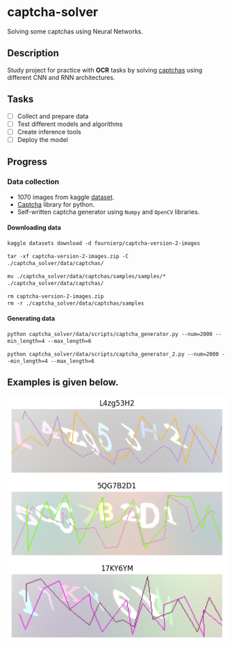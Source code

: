 # captcha-solver
Solving some captchas using Neural Networks.

## Description
Study project for practice with **OCR** tasks by solving 
[captchas](https://en.wikipedia.org/wiki/CAPTCHA) using different CNN and RNN architectures.

## Tasks
- [ ] Collect and prepare data
- [ ] Test different models and algorithms
- [ ] Create inference tools
- [ ] Deploy the model

## Progress
### Data collection
- 1070 images from kaggle [dataset](https://www.kaggle.com/datasets/fournierp/captcha-version-2-images).
- [Captcha](https://github.com/lepture/captcha) library for python.
- Self-written captcha generator using `Numpy` and `OpenCV` libraries.
#### Downloading data
```commandline
kaggle datasets download -d fournierp/captcha-version-2-images
```
```commandline
tar -xf captcha-version-2-images.zip -C ./captcha_solver/data/captchas/
```
```commandline
mv ./captcha_solver/data/captchas/samples/samples/* ./captcha_solver/data/captchas/
```
```commandline
rm captcha-version-2-images.zip 
rm -r ./captcha_solver/data/captchas/samples
```
#### Generating data
```commandline
python captcha_solver/data/scripts/captcha_generator.py --num=2000 --min_length=4 --max_length=6
```
```commandline
python captcha_solver/data/scripts/captcha_generator_2.py --num=2000 --min_length=4 --max_length=6
```

Examples is given below.
- 
![1](https://github.com/shchukinvov/captcha_solver/blob/main/figure/generated_captcha_0.png)
![2](https://github.com/shchukinvov/captcha_solver/blob/main/figure/generated_captcha_1.png)
![3](https://github.com/shchukinvov/captcha_solver/blob/main/figure/generated_captcha_2.png)